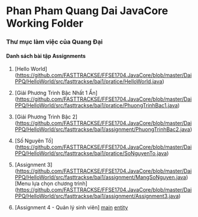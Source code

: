 # Phan Pham Quang Dai JavaCore Working Folder
### Thư mục làm việc của Quang Đại
#### Danh sách bài tập Assignments
1. [Hello World]
(https://github.com/FASTTRACKSE/FFSE1704.JavaCore/blob/master/DaiPPQ/HelloWorld/src/fasttrackse/bai1/pratice/HelloWorld.java)

2. [Giải Phương Trình Bậc Nhất 1 Ẩn]
(https://github.com/FASTTRACKSE/FFSE1704.JavaCore/blob/master/DaiPPQ/HelloWorld/src/fasttrackse/bai1/pratice/PhuongTrinhBac1.java)

3. [Giải Phương Trình Bậc 2]
(https://github.com/FASTTRACKSE/FFSE1704.JavaCore/blob/master/DaiPPQ/HelloWorld/src/fasttrackse/bai1/assignment/PhuongTrinhBac2.java)

4. [Số Nguyên Tố]
(https://github.com/FASTTRACKSE/FFSE1704.JavaCore/blob/master/DaiPPQ/HelloWorld/src/fasttrackse/bai1/pratice/SoNguyenTo.java)

5. [Assignment 3]
(https://github.com/FASTTRACKSE/FFSE1704.JavaCore/blob/master/DaiPPQ/HelloWorld/src/fasttrackse/bai1/assignment/MangSoNguyen.java)
  [Menu lựa chọn chương trình]
(https://github.com/FASTTRACKSE/FFSE1704.JavaCore/blob/master/DaiPPQ/HelloWorld/src/fasttrackse/bai1/assignment/Assignment3.java)

6. [Assignment 4 - Quản lý sinh viên]
[main](https://github.com/FASTTRACKSE/FFSE1704.JavaCore/blob/master/DaiPPQ/Assignment_4/src/Assignment_4/scr/ffse/qlsv/main/Main.java)
[entity](https://github.com/FASTTRACKSE/FFSE1704.JavaCore/blob/master/DaiPPQ/Assignment_4/src/Assignment_4/scr/ffse/qlsv/entity/SinhVien.java)
